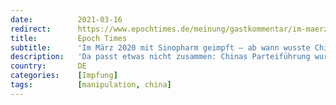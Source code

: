 ```yaml
---
date:          2021-03-16
redirect:      https://www.epochtimes.de/meinung/gastkommentar/im-maerz-2020-mit-sinopharm-geimpft-ab-wann-wusste-chinas-staatsfuehrung-vom-virus-a3470824.html
title:         Epoch Times
subtitle:      'Im März 2020 mit Sinopharm geimpft – ab wann wusste Chinas Staatsführung vom Virus?'
description:   'Da passt etwas nicht zusammen: Chinas Parteiführung wurde schon im März 2020 gegen COVID-19 geimpft. Die Frage ist: Wenn der Impfstoff im letzten März schon verfügbar gewesen sein sollte, zu welchem Zeitpunkt hat Peking vom Ausbruch des Corona-Virus gewusst?'
country:       DE
categories:    [Impfung]
tags:          [manipulation, china]
---
```

